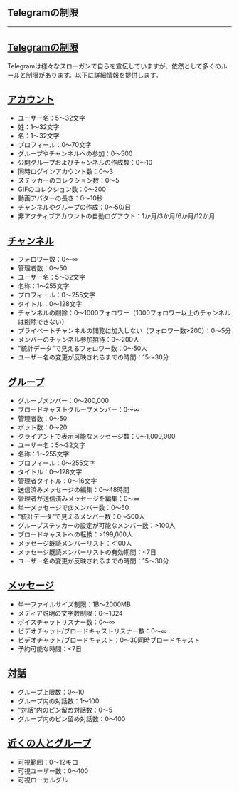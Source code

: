 ## Telegramの制限

---

## [Telegramの制限](#telegramの制限)

Telegramは様々なスローガンで自らを宣伝していますが、依然として多くのルールと制限があります。以下に詳細情報を提供します。

## [アカウント](#アカウント)

- ユーザー名：5〜32文字
- 姓：1〜32文字
- 名：1〜32文字
- プロフィール：0〜70文字
- グループやチャンネルへの参加：0〜500
- 公開グループおよびチャンネルの作成数：0〜10
- 同時ログインアカウント数：0〜3
- ステッカーのコレクション数：0〜5
- GIFのコレクション数：0〜200
- 動画アバターの長さ：0〜10秒
- チャンネルやグループの作成：0〜50/日
- 非アクティブアカウントの自動ログアウト：1か月/3か月/6か月/12か月

## [チャンネル](#チャンネル)

- フォロワー数：0〜∞
- 管理者数：0〜50
- ユーザー名：5〜32文字
- 名称：1〜255文字
- プロフィール：0〜255文字
- タイトル：0〜128文字
- チャンネルの削除：0〜1000フォロワー（1000フォロワー以上のチャンネルは削除できない）
- プライベートチャンネルの閲覧に加入しない（フォロワー数>200）：0〜5分
- メンバーのチャンネル参加招待：0〜200人
- "統計データ"で見えるフォロワー数：0〜50人
- ユーザー名の変更が反映されるまでの時間：15〜30分

## [グループ](#グループ)

- グループメンバー：0〜200,000
- ブロードキャストグループメンバー：0〜∞
- 管理者数：0〜50
- ボット数：0〜20
- クライアントで表示可能なメッセージ数：0〜1,000,000
- ユーザー名：5〜32文字
- 名称：1〜255文字
- プロフィール：0〜255文字
- タイトル：0〜128文字
- 管理者タイトル：0〜16文字
- 送信済みメッセージの編集：0〜48時間
- 管理者が送信済みメッセージを編集：0〜∞
- 単一メッセージで@メンバー数：0〜50
- "統計データ"で見えるメンバー数：0〜500人
- グループステッカーの設定が可能なメンバー数：>100人
- ブロードキャストへの転換：>199,000人
- メッセージ既読メンバーリスト：<100人
- メッセージ既読メンバーリストの有効期間：<7日
- ユーザー名の変更が反映されるまでの時間：15〜30分

## [メッセージ](#メッセージ)

- 単一ファイルサイズ制限：1B〜2000MB
- メディア説明の文字数制限：0〜1024
- ボイスチャットリスナー数：0〜∞
- ビデオチャット/ブロードキャストリスナー数：0〜∞
- ビデオチャット/ブロードキャスト：0〜30同時ブロードキャスト
- 予約可能な時間：<7日

## [対話](#対話)

- グループ上限数：0〜10
- グループ内の対話数：1〜100
- "対話"内のピン留め対話数：0〜5
- グループ内のピン留め対話数：0〜100

## [近くの人とグループ](#近くの人とグループ)

- 可視範囲：0〜12キロ
- 可視ユーザー数：0〜100
- 可視ローカルグル